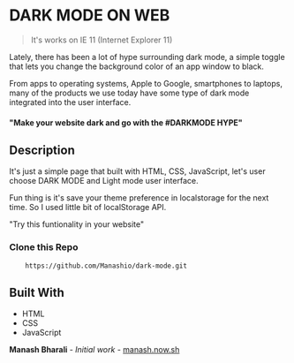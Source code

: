 # DARK MODE ON WEB

>It's works on IE 11 (Internet Explorer 11) 

Lately, there has been a lot of hype surrounding dark mode, a simple toggle that lets you change the background color of an app window to black.

From apps to operating systems, Apple to Google, smartphones to laptops, many of the products we use today have some type of dark mode integrated into the user interface.

#### "Make your website dark and go with the #DARKMODE HYPE"
## Description

It's just a simple page that built with HTML, CSS, JavaScript, let's user choose DARK MODE and Light mode user interface. 

Fun thing is it's save your theme preference in localstorage for the next time. So I used little bit of localStorage API.   

"Try this funtionality in your website"
### Clone this Repo 

```
    https://github.com/Manashio/dark-mode.git 
```
## Built With
* HTML
* CSS
* JavaScript

 **Manash Bharali** - *Initial work* - [manash.now.sh](https://manash.now.sh)

